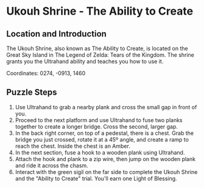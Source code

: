 # Ukouh Shrine - The Ability to Create

## Location and Introduction
The Ukouh Shrine, also known as The Ability to Create, is located on the Great Sky Island in The Legend of Zelda: Tears of the Kingdom. The shrine grants you the Ultrahand ability and teaches you how to use it.

Coordinates: 0274, -0913, 1460

## Puzzle Steps 

1. Use Ultrahand to grab a nearby plank and cross the small gap in front of you.
2. Proceed to the next platform and use Ultrahand to fuse two planks together to create a longer bridge. Cross the second, larger gap.
3. In the back right corner, on top of a pedestal, there is a chest. Grab the bridge you just crossed, rotate it at a 45º angle, and create a ramp to reach the chest. Inside the chest is an Amber.
4. In the next section, fuse a hook to a wooden plank using Ultrahand.
5. Attach the hook and plank to a zip wire, then jump on the wooden plank and ride it across the chasm.
6. Interact with the green sigil on the far side to complete the Ukouh Shrine and the "Ability to Create" trial. You'll earn one Light of Blessing.

